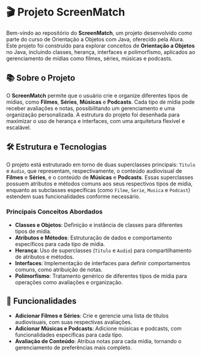 # 🎬 Projeto ScreenMatch

Bem-vindo ao repositório do **ScreenMatch**, um projeto desenvolvido como parte do curso de Orientação a Objetos com Java, oferecido pela Alura. Este projeto foi construído para explorar conceitos de **Orientação a Objetos** no Java, incluindo classes, herança, interfaces e polimorfismo, aplicados ao gerenciamento de mídias como filmes, séries, músicas e podcasts.

## 📚 Sobre o Projeto

O **ScreenMatch** permite que o usuário crie e organize diferentes tipos de mídias, como **Filmes**, **Séries**, **Músicas** e **Podcasts**. Cada tipo de mídia pode receber avaliações e notas, possibilitando um gerenciamento e uma organização personalizada. A estrutura do projeto foi desenhada para maximizar o uso de herança e interfaces, com uma arquitetura flexível e escalável.

## 🛠️ Estrutura e Tecnologias

O projeto está estruturado em torno de duas superclasses principais: `Titulo` e `Audio`, que representam, respectivamente, o conteúdo audiovisual de **Filmes** e **Séries**, e o conteúdo de **Músicas** e **Podcasts**. Essas superclasses possuem atributos e métodos comuns aos seus respectivos tipos de mídia, enquanto as subclasses específicas (como `Filme`, `Serie`, `Musica` e `Podcast`) estendem suas funcionalidades conforme necessário.

### Principais Conceitos Abordados

- **Classes e Objetos**: Definição e instância de classes para diferentes tipos de mídia.
- **Atributos e Métodos**: Estruturação de dados e comportamento específicos para cada tipo de mídia.
- **Herança**: Uso de superclasses (`Titulo` e `Audio`) para compartilhamento de atributos e métodos.
- **Interfaces**: Implementação de interfaces para definir comportamentos comuns, como atribuição de notas.
- **Polimorfismo**: Tratamento genérico de diferentes tipos de mídia para operações como avaliações e organização.

## 📝 Funcionalidades

- **Adicionar Filmes e Séries**: Crie e gerencie uma lista de títulos audiovisuais, com suas respectivas avaliações.
- **Adicionar Músicas e Podcasts**: Adicione músicas e podcasts, com funcionalidades específicas para cada tipo.
- **Avaliação de Conteúdo**: Atribua notas para cada mídia, tornando o gerenciamento de preferências mais completo.
